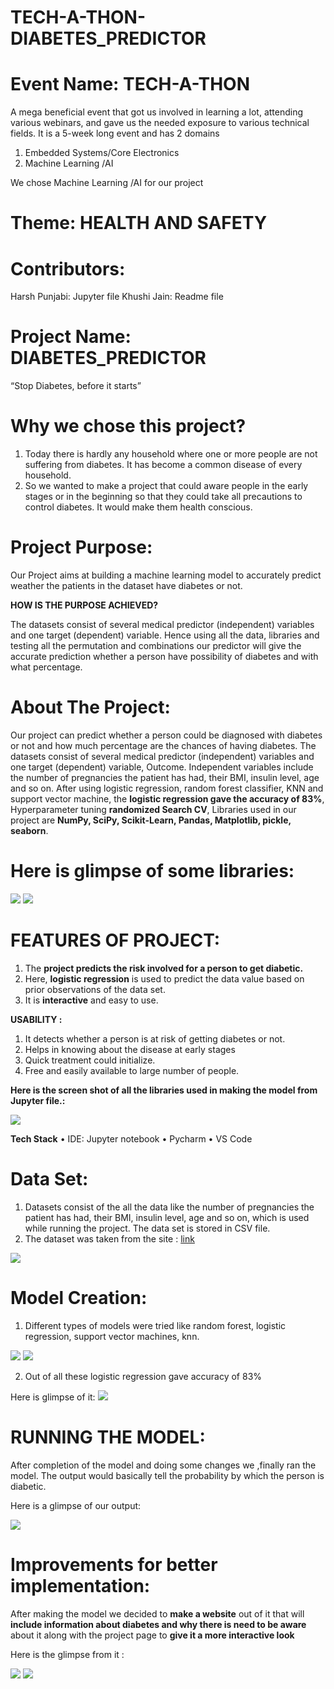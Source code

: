 # TECH-A-THON-DIABETES_PREDICTOR

# Event Name:  TECH-A-THON

A mega beneficial event that got us involved in learning a lot, attending various webinars, and gave us the needed exposure to various technical fields. It is a 5-week long event and has 2 domains

1.	Embedded Systems/Core Electronics
2.	Machine Learning /AI

We chose Machine Learning /AI for our project 

# Theme: HEALTH AND SAFETY

# Contributors:

  Harsh Punjabi: Jupyter file
  Khushi Jain: Readme file

# Project Name: DIABETES_PREDICTOR

“Stop Diabetes, before it starts”

# Why we chose this project?

1.  Today there is hardly any household where one or more people are not suffering from diabetes. It has become a common disease of every household.
2.  So we wanted to make a project that could aware people in the early stages or in the beginning so that they could take all precautions to control diabetes. It would make them health conscious.

# Project Purpose:

Our Project aims at building a machine learning model to accurately predict weather the patients in the dataset have diabetes or not.

**HOW IS THE PURPOSE ACHIEVED?**

The datasets consist of several medical predictor (independent) variables and one target (dependent) variable. Hence using all the data, libraries and testing all the permutation and combinations our predictor will give the accurate prediction whether a person have possibility of diabetes and with what percentage.

# About The Project:

Our project can predict whether a person could be diagnosed with diabetes or not and how much percentage are the chances of having diabetes. The datasets consist of several medical predictor (independent) variables and one target (dependent) variable, Outcome. Independent variables include the number of pregnancies the patient has had, their BMI, insulin level, age and so on. After using logistic regression, random forest classifier, KNN and support vector machine, the **logistic regression gave the accuracy of 83%**, Hyperparameter tuning **randomized Search CV**, Libraries used in our project are **NumPy, SciPy, Scikit-Learn, Pandas, Matplotlib, pickle, seaborn**.

# Here is glimpse of some libraries:

<img src="images/1.jpg">

<img src="images/2.png">

# FEATURES OF PROJECT:

1.	The **project predicts the risk involved for a person to get diabetic.**
2.	Here, **logistic regression** is used to predict the data value based on prior observations of the data set.
3.	It is **interactive** and easy to use.

**USABILITY :**
           
1.	It detects whether a person is at risk of getting diabetes or not.
2.	Helps in knowing about the disease at early stages
3.	Quick treatment could initialize.
4.	Free and easily available to large number of people.

**Here is the screen shot of all the libraries used in making the model from Jupyter file.:**

<img src="images/3.png">

**Tech Stack**
•	IDE: Jupyter notebook
•	Pycharm
•	VS Code

# Data Set:

1.	Datasets consist of the all the data like the number of pregnancies the patient has had, their BMI, insulin level, age and so on, which is used while running the project. The data set is stored in CSV file.
2.	The dataset was taken from the site : 
[link](https://www.kaggle.com/uciml/pima-indians-diabetes-database)

<img src="images/4.png">

# Model Creation:

1.	Different types of models were tried like random forest, logistic regression, support vector machines, knn.

<img src="images/5.png">
<img src="images/6.png">

2.	Out of all these logistic regression gave accuracy of 83%

   Here is glimpse of it:
<img src="images/7.png">

# RUNNING THE MODEL:

After completion of the model and doing some changes we ,finally ran the model. The output would basically tell the probability by which the person is diabetic.

Here is a glimpse of our output:

<img src="images/8.png">

# Improvements for better implementation:

After making the model we decided to **make a website** out of it that will **include information about diabetes and why there is need to be aware** about it along with the project page to **give it a more interactive look**

Here is the glimpse from it : 

<img src="images/9.png">

<img src="images/10.png">















